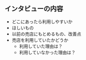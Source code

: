 ## インタビューの内容
- どこにあったら利用しやすいか
- ほしいもの
- 以前の売店にもとめるもの、改善点
- 売店を利用していたかどうか
    - 利用していた理由は？
    - 利用していなかった理由は？